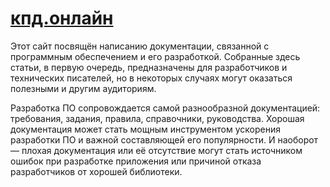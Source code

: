 # [кпд.онлайн](http://кпд.онлайн/)

Этот сайт посвящён написанию документации, связанной с программным обеспечением и его разработкой.
Собранные здесь статьи, в первую очередь, предназначены для разработчиков и технических писателей,
но в некоторых случаях могут оказаться полезными и другим аудиториям.

Разработка ПО сопровождается самой разнообразной документацией: требования, задания, правила,
справочники, руководства. Хорошая документация может стать мощным инструментом ускорения разработки
ПО и важной составляющей его популярности. И наоборот — плохая документация или её отсутствие могут
стать источником ошибок при разработке приложения или причиной отказа разработчиков от хорошей
библиотеки.
